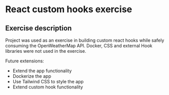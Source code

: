 # React custom hooks exercise

## Exercise description

Project was used as an exercise in building custom react hooks while safely consuming the OpenWeatherMap API.
Docker, CSS and external Hook libraries were not used in the exercise.

Future extensions:

* Extend the app functionality
* Dockerize the app
* Use Tailwind CSS to style the app
* Extend custom hook functionality
